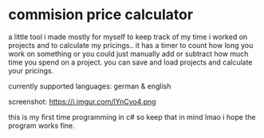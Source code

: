 # commision price calculator
a little tool i made mostly for myself to keep track of my time i worked on projects and to calculate my pricings..
it has a timer to count how long you work on something or you could just manually add or subtract how much time you spend on a project.
you can save and load projects and calculate your pricings.

currently supported languages: german & english

screenshot: https://i.imgur.com/lYnCyo4.png

this is my first time programming in c# so keep that in mind lmao i hope the program works fine.
